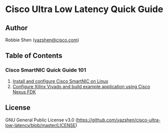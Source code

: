 # Cisco Ultra Low Latency Quick Guide

## Author
Robbie Shen (yazshen@cisco.com)

## Table of Contents
### Cisco SmartNIC Quick Guide 101
1. [Install and configure Cisco SmartNIC on Linux](https://github.com/yazshen/cisco-ultra-low-latency/blob/main/ciscosmartnic-101-01-install-driver.md)
2. [Configure Xilinx Vivado and build example application using Cisco Nexus FDK](https://github.com/yazshen/cisco-ultra-low-latency/blob/main/ciscosmartnic-101-02-configure-fdk.md)


## License
GNU General Public License v3.0
(https://github.com/yazshen/cisco-ultra-low-latency/blob/master/LICENSE)

